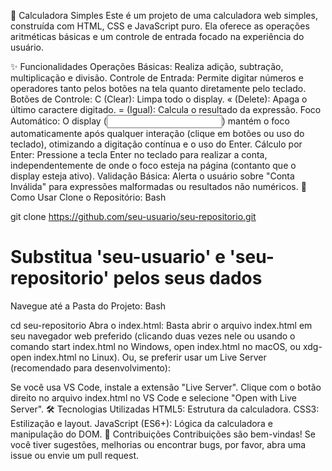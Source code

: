 🧮 Calculadora Simples
Este é um projeto de uma calculadora web simples, construída com HTML, CSS e JavaScript puro. Ela oferece as operações aritméticas básicas e um controle de entrada focado na experiência do usuário.

✨ Funcionalidades
Operações Básicas: Realiza adição, subtração, multiplicação e divisão.
Controle de Entrada: Permite digitar números e operadores tanto pelos botões na tela quanto diretamente pelo teclado.
Botões de Controle:
C (Clear): Limpa todo o display.
&laquo; (Delete): Apaga o último caractere digitado.
= (Igual): Calcula o resultado da expressão.
Foco Automático: O display (<input>) mantém o foco automaticamente após qualquer interação (clique em botões ou uso do teclado), otimizando a digitação contínua e o uso do Enter.
Cálculo por Enter: Pressione a tecla Enter no teclado para realizar a conta, independentemente de onde o foco esteja na página (contanto que o display esteja ativo).
Validação Básica: Alerta o usuário sobre "Conta Inválida" para expressões malformadas ou resultados não numéricos.
🚀 Como Usar
Clone o Repositório:
Bash

git clone https://github.com/seu-usuario/seu-repositorio.git
# Substitua 'seu-usuario' e 'seu-repositorio' pelos seus dados
Navegue até a Pasta do Projeto:
Bash

cd seu-repositorio
Abra o index.html: Basta abrir o arquivo index.html em seu navegador web preferido (clicando duas vezes nele ou usando o comando start index.html no Windows, open index.html no macOS, ou xdg-open index.html no Linux).
Ou, se preferir usar um Live Server (recomendado para desenvolvimento):

Se você usa VS Code, instale a extensão "Live Server".
Clique com o botão direito no arquivo index.html no VS Code e selecione "Open with Live Server".
🛠️ Tecnologias Utilizadas
HTML5: Estrutura da calculadora.
CSS3: Estilização e layout.
JavaScript (ES6+): Lógica da calculadora e manipulação do DOM.
🤝 Contribuições
Contribuições são bem-vindas! Se você tiver sugestões, melhorias ou encontrar bugs, por favor, abra uma issue ou envie um pull request.

